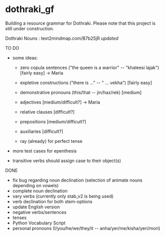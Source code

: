 # dothraki_gf
Building a resource grammar for Dothraki. Please note that this project is still under construction.

Dothraki Nouns : text2mindmap.com/B7b25jR *updated*

TO DO


* some ideas:
  * zero copula sentences ("the queen is a warrior" -- "khaleesi lajak") [fairly easy] -> Maria
  * expletive constructions ("there is ..." -- " ... vekha") [fairly easy]
  * demonstrative pronouns (this/that -- jin/haz/rek) [medium]
  * adjectives [medium/difficult?] -> Maria 

  * relative clauses [difficult?]
  * prepositions [medium/difficult?]
  * auxiliaries [difficult?]
  * ray (already) for perfect tense
  
* more test cases for epenthesis
* transitive verbs should assign case to their object(s)


DONE

* fix bug regarding noun declination (selection of animate nouns depending on vowels)
* complete noun declination
* vary verbs (currently only stab_v2 is being used)
* verb declination for both stem-options
* update English version
* negative verbs/sentences
* tenses
* Python Vocabulary Script
* personal pronouns (I/you/he/we/they/it -- anha/yer/me/kisha/yeri/mori)